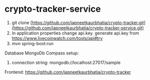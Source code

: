 # crypto-tracker-service

1. git clone [https://github.com/japneetkaurbhatia/crypto-tracker.git](https://github.com/japneetkaurbhatia/crypto-tracker-service.git)
2. In application properties change api.key. generate api.key from https://www.livecoinwatch.com/tools/api#try
3. mvn spring-boot:run


Database MongoDb Compass setup:

1. connection string: mongodb://localhost:27017/sample


Frontend:
https://github.com/japneetkaurbhatia/crypto-tracker
